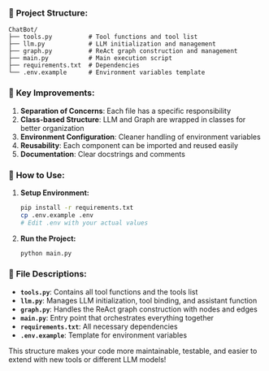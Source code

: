 ### 📁 **Project Structure:**
```
ChatBot/
├── tools.py          # Tool functions and tool list
├── llm.py            # LLM initialization and management
├── graph.py          # ReAct graph construction and management
├── main.py           # Main execution script
├── requirements.txt  # Dependencies
└── .env.example      # Environment variables template
```

### 🔧 **Key Improvements:**

1. **Separation of Concerns**: Each file has a specific responsibility
2. **Class-based Structure**: LLM and Graph are wrapped in classes for better organization
3. **Environment Configuration**: Cleaner handling of environment variables
4. **Reusability**: Each component can be imported and reused easily
5. **Documentation**: Clear docstrings and comments

### 🚀 **How to Use:**

1. **Setup Environment:**
   ```bash
   pip install -r requirements.txt
   cp .env.example .env
   # Edit .env with your actual values
   ```

2. **Run the Project:**
   ```bash
   python main.py
   ```

### 📝 **File Descriptions:**

- **`tools.py`**: Contains all tool functions and the tools list
- **`llm.py`**: Manages LLM initialization, tool binding, and assistant function
- **`graph.py`**: Handles the ReAct graph construction with nodes and edges
- **`main.py`**: Entry point that orchestrates everything together
- **`requirements.txt`**: All necessary dependencies
- **`.env.example`**: Template for environment variables

This structure makes your code more maintainable, testable, and easier to extend with new tools or different LLM models!